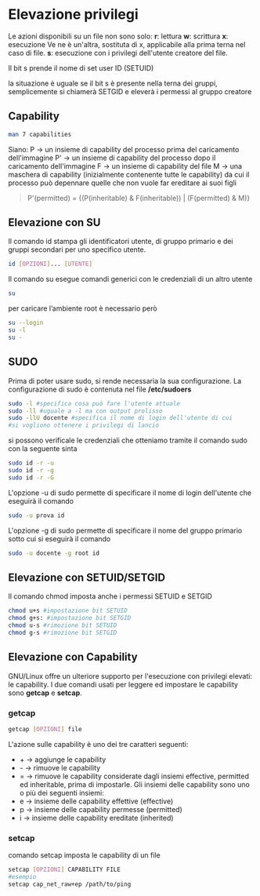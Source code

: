 # Elevazione privilegi

Le azioni disponibili su un file non sono solo:
**r**: lettura
**w**: scrittura
**x**: esecuzione
Ve ne è un'altra, sostituta di x, applicabile alla prima terna nel caso di file.
**s**: esecuzione con i privilegi dell'utente creatore del file.

Il bit s prende il nome di set user ID (SETUID)

la situazione è uguale se il bit s è presente nella terna dei gruppi, semplicemente si chiamerà SETGID e eleverà i permessi al gruppo creatore

## Capability

```bash
man 7 capabilities
```

Siano:
P → un insieme di capability del processo prima del caricamento dell'immagine
P' → un insieme di capability del processo dopo il caricamento dell'immagine
F → un insieme di capability del file
M → una maschera di capability (inizialmente contenente tutte le capability) da cui il processo può depennare quelle che non vuole far ereditare ai suoi figli

> P'(permitted) = {(P(inheritable) & F(inheritable)) | (F(permitted) & M)}
> 

## Elevazione con SU

Il comando id stampa gli identificatori utente, di gruppo primario e dei gruppi secondari per uno specifico utente.

```bash
id [OPZIONI]... [UTENTE]
```

Il comando su esegue comandi generici con le credenziali di un altro utente

```bash
su
```

per caricare l’ambiente root è necessario però

```bash
su --login
su -l
su -
```

## SUDO

Prima di poter usare sudo, si rende necessaria la sua configurazione. La configurazione di sudo è contenuta nel file **/etc/sudoers**

```bash
sudo -l #specifica cosa può fare l'utente attuale
sudo -ll #uguale a -l ma con output prolisso
sudo -llU docente #specifica il nome di login dell'utente di cui 
#si vogliono ottenere i privilegi di lancio
```

si possono verificale le credenziali che otteniamo tramite il comando sudo con la seguente sinta

```bash
sudo id -r -u
sudo id -r -g
sudo id -r -G
```

L'opzione -u di sudo permette di specificare il nome di login dell'utente che eseguirà il comando

```bash
sudo -u prova id
```
L'opzione -g di sudo permette di specificare il nome del gruppo primario sotto cui si eseguirà il comando
```bash
sudo -u docente -g root id
```

##  Elevazione con SETUID/SETGID

Il comando chmod imposta anche i permessi SETUID e SETGID
```bash
chmod u+s #impostazione bit SETUID
chmod g+s: #impostazione bit SETGID 
chmod u-s #rimozione bit SETUID 
chmod g-s #rimozione bit SETGID
```

## Elevazione con Capability

GNU/Linux offre un ulteriore supporto per l'esecuzione con privilegi elevati: le capability. I due comandi usati per leggere ed impostare le capability sono **getcap** e **setcap**.

### getcap

```bash
getcap [OPZIONI] file
```
L'azione sulle capability è uno dei tre caratteri seguenti: 
- \+ → aggiunge le capability 
- \- → rimuove le capability 
- = → rimuove le capability considerate dagli insiemi effective, permitted ed inheritable, prima di impostarle.
Gli insiemi delle capability sono uno o più dei seguenti insiemi: 
- e → insieme delle capability effettive (effective) 
- p → insieme delle capability permesse (permitted) 
- i → insieme delle capability ereditate (inherited)

### setcap

comando setcap imposta le capability di un file
```bash
setcap [OPZIONI] CAPABILITY FILE
#esempio
setcap cap_net_raw+ep /path/to/ping
```
